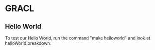 # GRACL

## Hello World

To test our Hello World, run the command "make helloworld" and look at helloWorld.breakdown.